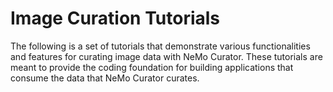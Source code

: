 # Image Curation Tutorials
The following is a set of tutorials that demonstrate various functionalities and features for curating image data with NeMo Curator. These tutorials are meant to provide the coding foundation for building applications that consume the data that NeMo Curator curates.
